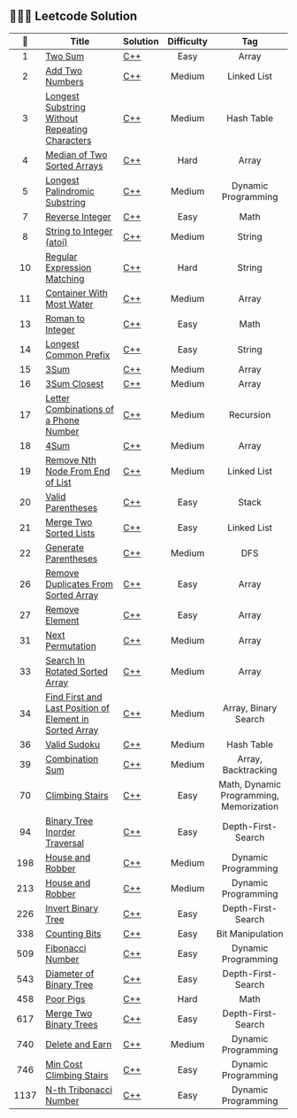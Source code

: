 ## :strawberry::strawberry::strawberry:	  Leetcode Solution 

| :strawberry: |   Title  |  Solution  | Difficulty| Tag |
| :----: | ---- | ---- | :----:| :----:|
|   1   |   [Two Sum](https://leetcode.com/problems/two-sum/)   | [C++](Algorithms/C++/1-two-sum.cpp)     |   Easy  |   Array  |
| 2 | [Add Two Numbers](https://leetcode.com/problems/add-two-numbers/)  | [C++](Algorithms/C++/2-add-two-numbers.cpp)  | Medium  |  Linked List |
| 3  | [Longest Substring Without Repeating Characters](https://leetcode.com/problems/longest-substring-without-repeating-characters/)  | [C++](Algorithms/C++/3-longest-substring-without-repeating-characters.cpp)  | Medium  | Hash Table |
| 4 |[Median of Two Sorted Arrays](https://leetcode.com/problems/median-of-two-sorted-arrays/) | [C++](Algorithms/C++/4-median-of-two-sorted-arrays.cpp) | Hard | Array    |
|  5  | [Longest Palindromic Substring](https://leetcode.com/problems/longest-palindromic-substring/solution/) | [C++](Algorithms/C++/5-longest-palindromic-substring.cpp) | Medium | Dynamic Programming |
| 7 |[Reverse Integer](https://leetcode.com/problems/reverse-integer/) | [C++](Algorithms/C++/7-reverse-integer.cpp) | Easy | Math |
| 8 |[String to Integer (atoi)](https://leetcode.com/problems/string-to-integer-atoi/) | [C++](Algorithms/C++/8-string-to-integer-atoi.cpp) | Medium | String |
| 10 |[Regular Expression Matching](https://leetcode.com/problems/regular-expression-matching/) | [C++](Algorithms/C++/10-regular-expression-matching.cpp) | Hard | String |
| 11 | [Container With Most Water](https://leetcode.com/problems/container-with-most-water/) | [C++](Algorithms/C++/11-container-with-most-water.cpp) | Medium |  Array   |
| 13 | [Roman to Integer](https://leetcode.com/problems/roman-to-integer/) | [C++](Algorithms/C++/13-roman-to-integer.cpp) | Easy | Math |
| 14 | [Longest Common Prefix](https://leetcode.com/problems/longest-common-prefix/) | [C++](Algorithms/C++/14-longest-common-prefix.cpp) | Easy | String |
|15 | [3Sum](https://leetcode.com/problems/3sum/) | [C++](Algorithms/C++/15-3sum.cpp) | Medium  | Array|
| 16 | [3Sum Closest](https://leetcode.com/problems/3sum-closest/) | [C++](Algorithms/C++/16-3sum-closest.cpp)| Medium |Array|
| 17 | [Letter Combinations of a Phone Number](https://leetcode.com/problems/letter-combinations-of-a-phone-number/) | [C++](Algorithms/C++/17-letter-combinations-of-a-phone-number.cpp) | Medium |Recursion|
| 18 | [4Sum](https://leetcode.com/problems/4sum/) | [C++](Algorithms/C++/18-4sum.cpp) | Medium| Array|
| 19 | [Remove Nth Node From End of List](https://leetcode.com/problems/remove-nth-node-from-end-of-list/) | [C++](Algorithms/C++/19-remove-Nth-node-from-end-of-list.cpp) | Medium | Linked List |
| 20 |  [Valid Parentheses](https://leetcode.com/problems/valid-parentheses/) | [C++](Algorithms/C++/20-valid-parentheses.cpp)  | Easy |  Stack  |
|  21  | [Merge Two Sorted Lists](https://leetcode.com/problems/merge-two-sorted-lists/)   | [C++](Algorithms/C++/21-merge-two-sorted-lists.cpp)   |  Easy  |  Linked List  |
|  22  |  [Generate Parentheses](https://leetcode.com/problems/generate-parentheses/) | [C++](Algorithms/C++/22-generate-parentheses.cpp)   |  Medium  |  DFS   |  
| 26 |  [Remove Duplicates From Sorted Array](https://leetcode.com/problems/remove-duplicates-from-sorted-array/) | [C++](Algorithms/C++/26-remove-duplicates-from-sorted-array.cpp) | Easy | Array |
| 27 | [Remove Element](https://leetcode.com/problems/remove-element/) | [C++](Algorithms/C++/27-remove-element.cpp) | Easy | Array |
| 31 | [Next Permutation](https://leetcode.com/problems/next-permutation/) | [C++](Algorithms/C++/31-next-permutation.cpp) | Medium | Array |
| 33 | [Search In Rotated Sorted Array](https://leetcode.com/problems/search-in-rotated-sorted-array/)| [C++](Algorithms/C++/33-search-in-rotated-sorted-array.cpp) | Medium | Array |
| 34 | [Find First and Last Position of Element in Sorted Array](https://leetcode.com/problems/find-first-and-last-position-of-element-in-sorted-array/)| [C++](Algorithms/C++/34-Find-First-and-Last-Position-of-Element-in-Sorted-Array.cpp) | Medium | Array, Binary Search |
| 36 | [Valid Sudoku](https://leetcode.com/problems/valid-sudoku/) | [C++](Algorithms/C++/36-valid-sudoku.cpp) | Medium | Hash Table |
| 39 | [Combination Sum](https://leetcode.com/problems/combination-sum/) | [C++](Algorithms/C++/39-Combination-Sum.cpp) | Medium | Array, Backtracking |
| 70 | [Climbing Stairs](https://leetcode.com/problems/climbing-stairs/) | [C++](Algorithms/C++/70-Climbing-Stairs.cpp) | Easy | Math, Dynamic Programming, Memorization |
| 94 | [Binary Tree Inorder Traversal](https://leetcode.com/problems/binary-tree-inorder-traversal/) | [C++](Algorithms/C++/94-Binary-Tree-Inorder-Traversal.cpp) | Easy | Depth-First-Search |
| 198 | [House and Robber](https://leetcode.com/problems/house-robber/)  |   [C++](Algorithms/C++/198-house-robber.cpp) | Medium |  Dynamic Programming |
| 213 | [House and Robber](https://leetcode.com/problems/house-robber-ii/)  |   [C++](Algorithms/C++/213-house-robber-ii.cpp) | Medium |  Dynamic Programming |
| 226 | [Invert Binary Tree](https://leetcode.com/problems/invert-binary-tree/) | [C++](Algorithms/C++/226-Invert-Binary-Tree.cpp) | Easy | Depth-First-Search |
| 338 | [Counting Bits](https://leetcode.com/problems/counting-bits/) | [C++](Algorithms/C++/338-Counting-Bits.cpp) | Easy | Bit Manipulation |
| 509 | [Fibonacci Number](https://leetcode.com/problems/fibonacci-number/) | [C++](Algorithms/C++/509-Fibonacci-Number.cpp) | Easy | Dynamic Programming |
| 543 | [Diameter of Binary Tree](https://leetcode.com/problems/diameter-of-binary-tree/) | [C++](Algorithms/C++/543-Diameter-of-Binary-Tree.cpp) | Easy |Depth-First-Search |
| 458 |  [Poor Pigs](https://leetcode.com/problems/poor-pigs/)  |   [C++](Algorithms/C++/458-poor-pigs.cpp) | Hard | Math |
| 617 |  [Merge Two Binary Trees](https://leetcode.com/problems/merge-two-binary-trees/)  |   [C++](Algorithms/C++/617-Merge-Two-Binary-Trees.cpp) | Easy | Depth-First-Search |
| 740 |  [Delete and Earn](https://leetcode.com/problems/delete-and-earn/)  |   [C++](Algorithms/C++/740-Delete-and-Earn.cpp) | Medium |  Dynamic Programming |
| 746 |  [Min Cost Climbing Stairs](https://leetcode.com/problems/min-cost-climbing-stairs/)  |   [C++](Algorithms/C++/746-Min-Cost-Climbing-Stairs.cpp) | Easy |  Dynamic Programming |
| 1137 |  [N-th Tribonacci Number](https://leetcode.com/problems/n-th-tribonacci-number/)  |   [C++](Algorithms/C++/1137-N-th-Tribonacci-Number.cpp) | Easy |  Dynamic Programming |